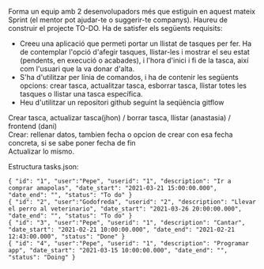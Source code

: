 <p>Forma un equip amb 2 desenvolupadors més que estiguin en aquest mateix Sprint (el mentor pot ajudar-te o suggerir-te companys).
Haureu de construir el projecte TO-DO. Ha de satisfer els següents requisits:</p>

<ul>
<li>Creeu una aplicació que permeti portar un llistat de tasques per fer. Ha de contemplar l'opció d'afegir tasques, llistar-les i mostrar el seu
estat (pendents, en execució o acabades), i l'hora d'inici i fi de la tasca, així com l'usuari que la va donar d'alta.</li>
<li>S'ha d'utilitzar per línia de comandos, i ha de contenir les següents opcions: crear tasca, actualitzar tasca, esborrar tasca, llistar
totes les tasques o llistar una tasca específica.</li>
<li>Heu d'utilitzar un repositori github seguint la seqüència gitflow</li>
</ul>

<p>Crear tasca, actualizar tasca(jhon) / borrar tasca, llistar (anastasia) / frontend (dani)<br>
Crear: rellenar datos, tambien fecha o opcion de crear con esa fecha concreta, si se sabe poner fecha de fin<br>
Actualizar lo mismo.</p>

<p>Estructura tasks.json:</p>

`{
  "id": "1",
  "user":"Pepe",
  "userid": "1",
  "description": "Ir a comprar amapolas",
  "date_start": "2021-03-21 15:00:00.000",
  "date_end": "",
  "status": "To do"
}`
<br>
`{
  "id": "2",
  "user":"Godofreda",
  "userid": "2",
  "description": "Llevar el perro al veterinario",
  "date_start": "2021-03-26 20:00:00.000",
  "date_end": "",
  "status": "To do"
}`
<br>
`{
  "id": "3",
  "user":"Pepe",
  "userid": "1",
  "description": "Cantar",
  "date_start": "2021-02-21 10:00:00.000",
  "date_end": "2021-02-21 12:43:00.000",
  "status": "Done"
}`
<br>
`{
  "id": "4",
  "user":"Pepe",
  "userid": "1",
  "description": "Programar app",
  "date_start": "2021-03-15 10:00:00.000",
  "date_end": "",
  "status": "Doing"
}`

